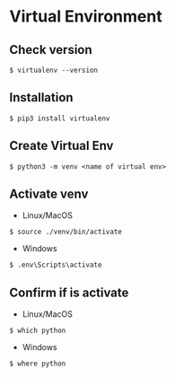 # Virtual Environment

## Check version

```
$ virtualenv --version
```

## Installation

```
$ pip3 install virtualenv
```

## Create Virtual Env

```
$ python3 -m venv <name of virtual env>
```

## Activate venv
 
 - Linux/MacOS
 ```
 $ source ./venv/bin/activate 
 ```

 - Windows
 ```
 $ .env\Scripts\activate
 ```


## Confirm if is activate
 - Linux/MacOS
 ```
 $ which python 
 ```

 - Windows
 ```
 $ where python
 ```
